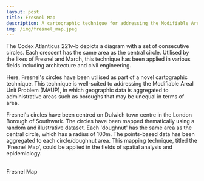 ```yaml
---
layout: post
title: Fresnel Map
description: A cartographic technique for addressing the Modifiable Areal Unit Problem (MAUP)
img: /img/fresnel_map.jpeg
---
```


The Codex Atlanticus 221v-b depicts a diagram with a set of consecutive circles. Each crescent has the same area as the central circle. Utilised by the likes of Fresnel and March, this technique has been applied in various fields including architecture and civil engineering.

Here, Fresnel's circles have been utilised as part of a novel cartographic technique. This technique is well-suited to addressing the Modifiable Areal Unit Problem (MAUP), in which geographic data is aggregated to administrative areas such as boroughs that may be unequal in terms of area. 

Fresnel's circles have been centred on Dulwich town centre in the London Borough of Southwark. The circles have been mapped thematically using a random and illustrative dataset. Each 'doughnut' has the same area as the central circle, which has a radius of 100m. The points-based data has been aggregated to each circle/doughnut area. This mapping technique, titled the 'Fresnel Map', could be applied in the fields of spatial analysis and epidemiology.

<br>

<div class="col">
	<img class="col" src="{{ site.baseurl }}/img/fresnel_map.jpeg" alt="" title=""/>
</div>

<div class="col three caption">
	Fresnel Map
</div>
